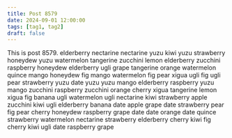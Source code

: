 ```yaml
---
title: Post 8579
date: 2024-09-01 12:00:00
tags: [tag1, tag2]
draft: false
---
```

This is post 8579.
elderberry
nectarine
nectarine
yuzu
kiwi
yuzu
strawberry
honeydew
yuzu
watermelon
tangerine
zucchini
lemon
elderberry
zucchini
raspberry
honeydew
elderberry
ugli
grape
tangerine
orange
watermelon
quince
mango
honeydew
fig
mango
watermelon
fig
pear
xigua
ugli
fig
ugli
pear
strawberry
yuzu
date
yuzu
yuzu
mango
elderberry
raspberry
yuzu
mango
zucchini
raspberry
zucchini
orange
cherry
xigua
tangerine
lemon
xigua
fig
banana
ugli
watermelon
ugli
nectarine
kiwi
strawberry
apple
zucchini
kiwi
ugli
elderberry
banana
date
apple
grape
date
strawberry
pear
fig
pear
cherry
honeydew
raspberry
grape
date
date
orange
date
quince
strawberry
watermelon
nectarine
strawberry
elderberry
cherry
kiwi
fig
cherry
kiwi
ugli
date
raspberry
grape

